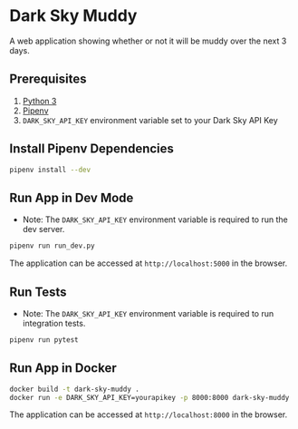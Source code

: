 # Dark Sky Muddy
A web application showing whether or not it will be muddy over the next 3 days.

## Prerequisites
1. [Python 3](https://www.python.org/)
2. [Pipenv](https://pipenv.kennethreitz.org/en/latest/)
3. `DARK_SKY_API_KEY` environment variable set to your Dark Sky API Key

## Install Pipenv Dependencies
```bash
pipenv install --dev
```

## Run App in Dev Mode
- Note: The `DARK_SKY_API_KEY` environment variable is required to run the dev server.
```bash
pipenv run run_dev.py
```
The application can be accessed at `http://localhost:5000` in the browser.

## Run Tests
- Note: The `DARK_SKY_API_KEY` environment variable is required to run integration tests.
```bash
pipenv run pytest
```

## Run App in Docker
```bash
docker build -t dark-sky-muddy .
docker run -e DARK_SKY_API_KEY=yourapikey -p 8000:8000 dark-sky-muddy
```
The application can be accessed at `http://localhost:8000` in the browser.
